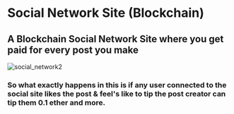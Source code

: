 # Social Network Site (Blockchain)
## **A Blockchain Social Network Site where you get paid for every post you make**
![social_network2](https://user-images.githubusercontent.com/63660013/105219794-e02c3d00-5b7c-11eb-8110-2700def154ed.PNG)
### So what exactly happens in this is if any user connected to the social site likes the post & feel's like to tip the post creator can tip them 0.1 ether and more.